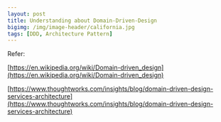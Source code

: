 ```yaml
---
layout: post
title: Understanding about Domain-Driven-Design
bigimg: /img/image-header/california.jpg
tags: [DDD, Architecture Pattern]
---
```






Refer:

[https://en.wikipedia.org/wiki/Domain-driven_design](https://en.wikipedia.org/wiki/Domain-driven_design)

[https://www.thoughtworks.com/insights/blog/domain-driven-design-services-architecture](https://www.thoughtworks.com/insights/blog/domain-driven-design-services-architecture)
